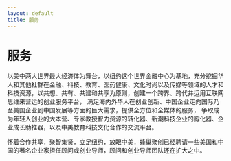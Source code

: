 ```yaml
---
layout: default
title: 服务
---
```

# 服务

以美中两大世界最大经济体为舞台，以纽约这个世界金融中心为基地，充分挖掘华人和其他社群在金融、科技、教育、医药健康、文化时尚以及传媒等领域的人才和科技资源，以共想、共有、共建和共享为原则，创建一个跨界、跨代并运用互联网思维来营运的创业服务平台， 满足海内外华人在创业创新、中国企业走向国际乃至美国企业到中国发展等方面的巨大需求，提供全方位和全媒体的服务， 争取成为年轻人创业的大本营、专家教授智力资源的转化器、新潮科技企业的孵化器、企业成长助推器，以及中美教育科技文化合作的交流平台。

怀着合作共享，聚智集贤，立足纽约，放眼中美，蜂巢聚创已经聘请一些美国和中国的著名企业家担任顾问或创业导师，顾问和创业导师团队还在扩大之中。
